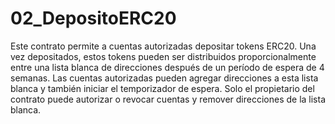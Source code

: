 # 02_DepositoERC20
 Este contrato permite a cuentas autorizadas depositar tokens ERC20. Una vez depositados, estos tokens pueden ser distribuidos proporcionalmente entre una lista blanca de direcciones después de un período de espera de 4 semanas. Las cuentas autorizadas pueden agregar direcciones a esta lista blanca y también iniciar el temporizador de espera. Solo el propietario del contrato puede autorizar o revocar cuentas y remover direcciones de la lista blanca.
